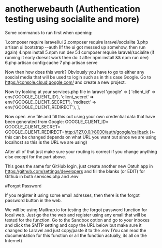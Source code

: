 # anotherwebauth (Authentication testing using socialite and more)

Some commands to run first when opening:

1.composer require laravel/ui
2.composer require laravel/socialite
3.php artisan ui bootstrap --auth (If the ui got messed up somehow, then run again)
4.npm install
5.npm run dev
5.1 composer require laravel/socialite (if running it early doesnt work then do it after npm install && npm run dev)
6.php artisan config:cache
7.php artisan serve

Now then how does this work?
Obviously you have to go to either any soscial media that will be used to login such as in this case Google.
Go to https://console.cloud.google.com/ and create a new project.

Now try looking at your services.php file in laravel
'google' => [
        'client_id' => env('GOOGLE_CLIENT_ID'),
        'client_secret' => env('GOOGLE_CLIENT_SECRET'),
        'redirect' =>  env('GOOGLE_CLIENT_REDIRECT'),
     ],


Now open .env file and fill this out using your own credential data that have been generated from Google:
GOOGLE_CLIENT_ID=
GOOGLE_CLIENT_SECRET=
GOOGLE_CLIENT_REDIRECT=http://127.0.0.1:8000/auth/google/callback (<- this can be changed depends on what URL you want but since we are using localhost so this is the URL we are using)

After all of that just make sure your routing is correct if you change anything else except for the part above.

This goes the same for GitHub login, just create another new Oatuh app in https://github.com/settings/developers
and fill the blanks (or EDIT) for Github in both services.php and .env

#Forgot Password

If you register it using some email adresses, then there is the forgot password button in the web.

We will be using Mailtrap.io for testing the forgot password function for local web.
Just go the the web and register using any email that will be tested for the function.
Go to the Sandbox option and go to your inboxes and click the SMTP setting and copy the URL below but make sure it changed to Laravel and just copy/paste it to the .env (You can read the documentation for this function or all the function actually, its all on the Internet)
